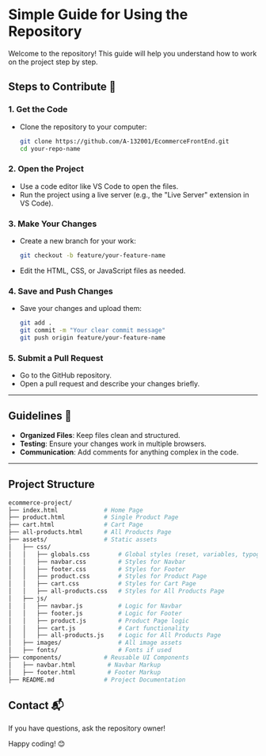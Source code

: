 # Simple Guide for Using the Repository

Welcome to the repository! This guide will help you understand how to work on the project step by step.

## Steps to Contribute 🚀

### 1. Get the Code

- Clone the repository to your computer:
  ```bash
  git clone https://github.com/A-132001/EcommerceFrontEnd.git
  cd your-repo-name
  ```

### 2. Open the Project

- Use a code editor like VS Code to open the files.
- Run the project using a live server (e.g., the "Live Server" extension in VS Code).

### 3. Make Your Changes

- Create a new branch for your work:
  ```bash
  git checkout -b feature/your-feature-name
  ```
- Edit the HTML, CSS, or JavaScript files as needed.

### 4. Save and Push Changes

- Save your changes and upload them:
  ```bash
  git add .
  git commit -m "Your clear commit message"
  git push origin feature/your-feature-name
  ```

### 5. Submit a Pull Request

- Go to the GitHub repository.
- Open a pull request and describe your changes briefly.

---

## Guidelines 📝

- **Organized Files**: Keep files clean and structured.
- **Testing**: Ensure your changes work in multiple browsers.
- **Communication**: Add comments for anything complex in the code.

---

## Project Structure

```bash
ecommerce-project/
├── index.html             # Home Page
├── product.html           # Single Product Page
├── cart.html              # Cart Page
├── all-products.html      # All Products Page
├── assets/                # Static assets
│   ├── css/
│   │   ├── globals.css        # Global styles (reset, variables, typography)
│   │   ├── navbar.css         # Styles for Navbar
│   │   ├── footer.css         # Styles for Footer
│   │   ├── product.css        # Styles for Product Page
│   │   ├── cart.css           # Styles for Cart Page
│   │   ├── all-products.css   # Styles for All Products Page
│   ├── js/
│   │   ├── navbar.js          # Logic for Navbar
│   │   ├── footer.js          # Logic for Footer
│   │   ├── product.js         # Product Page logic
│   │   ├── cart.js            # Cart functionality
│   │   ├── all-products.js    # Logic for All Products Page
│   ├── images/                # All image assets
│   ├── fonts/                 # Fonts if used
├── components/            # Reusable UI Components
│   ├── navbar.html         # Navbar Markup
│   ├── footer.html         # Footer Markup
├── README.md              # Project Documentation

```

## Contact 📬

If you have questions, ask the repository owner!

Happy coding! 😊
